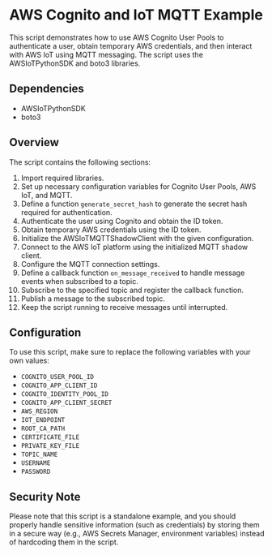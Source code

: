 # AWS Cognito and IoT MQTT Example 

This script demonstrates how to use AWS Cognito User Pools to authenticate a user, obtain temporary AWS credentials, and then interact with AWS IoT using MQTT messaging. The script uses the AWSIoTPythonSDK and boto3 libraries.

## Dependencies

- AWSIoTPythonSDK
- boto3

## Overview

The script contains the following sections:

1. Import required libraries.
2. Set up necessary configuration variables for Cognito User Pools, AWS IoT, and MQTT.
3. Define a function `generate_secret_hash` to generate the secret hash required for authentication.
4. Authenticate the user using Cognito and obtain the ID token.
5. Obtain temporary AWS credentials using the ID token.
6. Initialize the AWSIoTMQTTShadowClient with the given configuration.
7. Connect to the AWS IoT platform using the initialized MQTT shadow client.
8. Configure the MQTT connection settings.
9. Define a callback function `on_message_received` to handle message events when subscribed to a topic.
10. Subscribe to the specified topic and register the callback function.
11. Publish a message to the subscribed topic.
12. Keep the script running to receive messages until interrupted.

## Configuration

To use this script, make sure to replace the following variables with your own values:

- `COGNITO_USER_POOL_ID`
- `COGNITO_APP_CLIENT_ID`
- `COGNITO_IDENTITY_POOL_ID`
- `COGNITO_APP_CLIENT_SECRET`
- `AWS_REGION`
- `IOT_ENDPOINT`
- `ROOT_CA_PATH`
- `CERTIFICATE_FILE`
- `PRIVATE_KEY_FILE`
- `TOPIC_NAME`
- `USERNAME`
- `PASSWORD`

## Security Note

Please note that this script is a standalone example, and you should properly handle sensitive information (such as credentials) by storing them in a secure way (e.g., AWS Secrets Manager, environment variables) instead of hardcoding them in the script.
